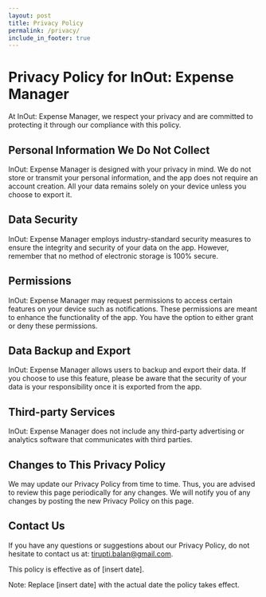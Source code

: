```yaml
---
layout: post
title: Privacy Policy
permalink: /privacy/
include_in_footer: true
---
```


# Privacy Policy for InOut: Expense Manager

At InOut: Expense Manager, we respect your privacy and are committed to protecting it through our compliance with this policy.

## Personal Information We Do Not Collect
InOut: Expense Manager is designed with your privacy in mind. We do not store or transmit your personal information, and the app does not require an account creation. All your data remains solely on your device unless you choose to export it.

## Data Security
InOut: Expense Manager employs industry-standard security measures to ensure the integrity and security of your data on the app. However, remember that no method of electronic storage is 100% secure.

## Permissions
InOut: Expense Manager may request permissions to access certain features on your device such as notifications. These permissions are meant to enhance the functionality of the app. You have the option to either grant or deny these permissions.

## Data Backup and Export
InOut: Expense Manager allows users to backup and export their data. If you choose to use this feature, please be aware that the security of your data is your responsibility once it is exported from the app.

## Third-party Services
InOut: Expense Manager does not include any third-party advertising or analytics software that communicates with third parties.

## Changes to This Privacy Policy
We may update our Privacy Policy from time to time. Thus, you are advised to review this page periodically for any changes. We will notify you of any changes by posting the new Privacy Policy on this page.

## Contact Us
If you have any questions or suggestions about our Privacy Policy, do not hesitate to contact us at: [tirupti.balan@gmail.com](mailto:contact@inout-expensemanager.com).

This policy is effective as of [insert date].

Note: Replace [insert date] with the actual date the policy takes effect.
